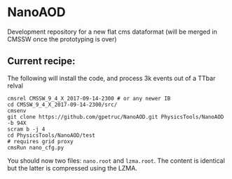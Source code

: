 # NanoAOD
Development repository for a new flat cms dataformat (will be merged in CMSSW once the prototyping is over)

## Current recipe:
The following will install the code, and process 3k events out of a TTbar relval

    cmsrel CMSSW_9_4_X_2017-09-14-2300 # or any newer IB
    cd CMSSW_9_4_X_2017-09-14-2300/src/
    cmsenv
    git clone https://github.com/gpetruc/NanoAOD.git PhysicsTools/NanoAOD -b 94X
    scram b -j 4
    cd PhysicsTools/NanoAOD/test
    # requires grid proxy
    cmsRun nano_cfg.py

You should now two files: `nano.root` and `lzma.root`. The content is identical
but the latter is compressed using the LZMA.
